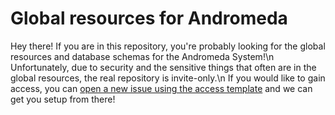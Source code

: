 # Global resources for Andromeda

Hey there! If you are in this repository, you're probably looking for the global resources and database schemas for the Andromeda System!\n
Unfortunately, due to security and the sensitive things that often are in the global resources, the real repository is invite-only.\n
If you would like to gain access, you can [open a new issue using the access template]() and we can get you setup from there!
